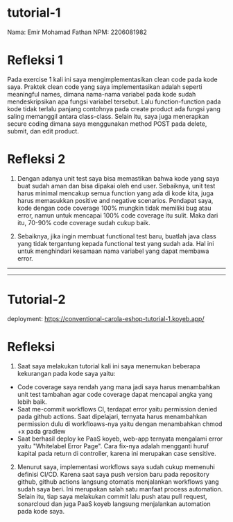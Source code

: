 # tutorial-1

Nama: Emir Mohamad Fathan
NPM: 2206081982

# Refleksi 1

Pada exercise 1 kali ini saya mengimplementasikan clean code pada kode saya. Praktek clean code yang saya implementasikan adalah seperti meaningful names, dimana nama-nama variabel pada kode sudah mendeskripsikan apa fungsi variabel tersebut. Lalu function-function pada kode tidak terlalu panjang contohnya pada create product ada fungsi yang saling memanggil antara class-class. Selain itu, saya juga menerapkan secure coding dimana saya menggunakan method POST pada delete, submit, dan edit product.

# Refleksi 2

1. Dengan adanya unit test saya bisa memastikan bahwa kode yang saya buat sudah aman dan bisa dipakai oleh end user. Sebaiknya, unit test harus minimal mencakup semua function yang ada di kode kita, juga harus memasukkan positive and negative scenarios. Pendapat saya, kode dengan code coverage 100% mungkin tidak memiliki bug atau error, namun untuk mencapai 100% code coverage itu sulit. Maka dari itu, 70-90% code coverage sudah cukup baik.

2. Sebaiknya, jika ingin membuat functional test baru, buatlah java class yang tidak tergantung kepada functional test yang sudah ada. Hal ini untuk menghindari kesamaan nama variabel yang dapat membawa error.

<hr>
<hr>

# Tutorial-2

deployment: https://conventional-carola-eshop-tutorial-1.koyeb.app/

# Refleksi

1. Saat saya melakukan tutorial kali ini saya menemukan beberapa kekurangan pada kode saya yaitu:

- Code coverage saya rendah yang mana jadi saya harus menambahkan unit test tambahan agar code coverage dapat mencapai angka yang lebih baik.
- Saat me-commit workflows CI, terdapat error yaitu permission denied pada github actions. Saat dipelajari, ternyata harus menambahkan permission dulu di workfloaws-nya yaitu dengan menambahkan chmod +x pada gradlew
- Saat berhasil deploy ke PaaS koyeb, web-app ternyata mengalami error yaitu "Whitelabel Error Page". Cara fix-nya adalah mengganti huruf kapital pada return di controller, karena ini merupakan case sensitive.

2. Menurut saya, implementasi workflows saya sudah cukup memenuhi definisi CI/CD. Karena saat saya push version baru pada repository github, github actions langsung otomatis menjalankan workflows yang sudah saya beri. Ini merupakan salah satu manfaat process automation. Selain itu, tiap saya melakukan commit lalu push atau pull request, sonarcloud dan juga PaaS koyeb langsung menjalankan automation pada kode saya.
